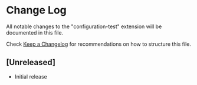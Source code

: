 # Change Log
All notable changes to the "configuration-test" extension will be documented in this file.

Check [Keep a Changelog](http://keepachangelog.com/) for recommendations on how to structure this file.

## [Unreleased]
- Initial release